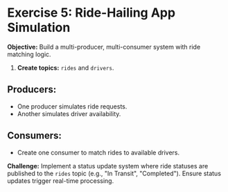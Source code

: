 # Exercise 5: Ride-Hailing App Simulation

**Objective:** Build a multi-producer, multi-consumer system with ride matching logic.

1. **Create topics:** `rides` and `drivers`.

## Producers:
- One producer simulates ride requests.
- Another simulates driver availability.

## Consumers:
- Create one consumer to match rides to available drivers.

**Challenge:** Implement a status update system where ride statuses are published to the `rides` topic (e.g., "In Transit", "Completed"). Ensure status updates trigger real-time processing.
